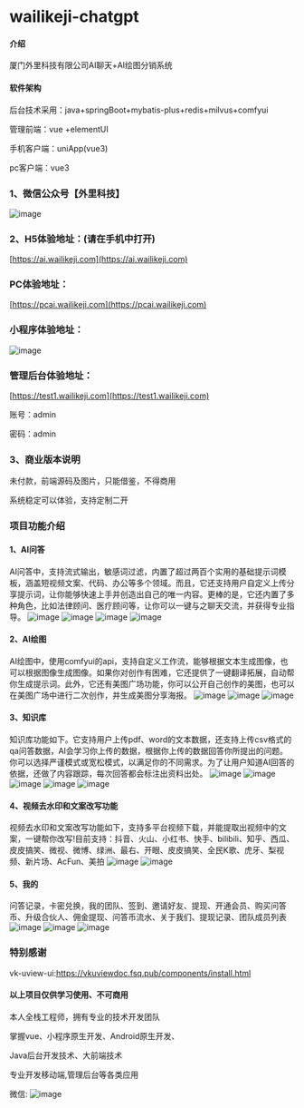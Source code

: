 # wailikeji-chatgpt

#### 介绍
厦门外里科技有限公司AI聊天+AI绘图分销系统

#### 软件架构

后台技术采用：java+springBoot+mybatis-plus+redis+milvus+comfyui

管理前端：vue +elementUI

手机客户端：uniApp(vue3)

pc客户端：vue3


### 1、微信公众号【外里科技】

![image](https://wailikeji.oss-cn-beijing.aliyuncs.com/yuanma/20230713/01642ED1FB1AFB89023D2A94296F3D2F.png)

### 2、H5体验地址：(请在手机中打开)

[https://ai.wailikeji.com](https://ai.wailikeji.com)


### PC体验地址：
[https://pcai.wailikeji.com](https://pcai.wailikeji.com)

### 小程序体验地址：

![image](https://wailikeji.oss-cn-beijing.aliyuncs.com/yuanma/gh_ded3ffc10d4f_430%20%281%29.jpg)

### 管理后台体验地址：
[https://test1.wailikeji.com](https://test1.wailikeji.com)

账号：admin

密码：admin

[//]: # (### 3、所有的问题咨询类的请不要以差评形式咨询哦！多谢了！感谢支持！我会努力开发一些好的模板开源给大家学习！)

### 3、商业版本说明

未付款，前端源码及图片，只能借鉴，不得商用

系统稳定可以体验，支持定制二开


### 项目功能介绍

#### 1、AI问答

[//]: # (AI聊天，流式输出，新建聊天窗口，AI绘图，模型切换，敏感词过滤)

AI问答中，支持流式输出，敏感词过滤，内置了超过两百个实用的基础提示词模板，涵盖短视频文案、代码、办公等多个领域。而且，它还支持用户自定义上传分享提示词，让你能够快速上手并创造出自己的唯一内容。更棒的是，它还内置了多种角色，比如法律顾问、医疗顾问等，让你可以一键与之聊天交流，并获得专业指导。
![image](https://wailikeji.oss-cn-beijing.aliyuncs.com/yuanma/20231113/2023-11-11%2B22_23_42.png)
![image](https://wailikeji.oss-cn-beijing.aliyuncs.com/yuanma/20230815/9D64212C84F8AE53167E5D153CB5CB41.jpg)
![image](https://wailikeji.oss-cn-beijing.aliyuncs.com/yuanma/20230815/20F96D861149D61C809AD58437B5319A.jpg)
![image](https://wailikeji.oss-cn-beijing.aliyuncs.com/yuanma/20230815/81322274ED06EB1D8D92EFFA47982ED3.jpg)


#### 2、AI绘图

[//]: # (文生图、图生图、美图广场、二次创作、提示词翻译拓展、生成海报)
AI绘图中，使用comfyui的api，支持自定义工作流，能够根据文本生成图像，也可以根据图像生成图像。如果你对创作有困难，它还提供了一键翻译拓展，自动帮你生成提示词。此外，它还有美图广场功能，你可以公开自己创作的美图，也可以在美图广场中进行二次创作，并生成美图分享海报。
![image](https://wailikeji.oss-cn-beijing.aliyuncs.com/yuanma/20231113/2023-11-11%2B22_23_21.png)
![image](https://wailikeji.oss-cn-beijing.aliyuncs.com/yuanma/20231113/v2-99e089ea705f5040c64d0464fec4f803_1440w.png)
![image](https://wailikeji.oss-cn-beijing.aliyuncs.com/yuanma/20231113/v2-81a62d558dab92e08a12cdaa6256fe9a_1440w.png)


#### 3、知识库

知识库功能如下。它支持用户上传pdf、word的文本数据，还支持上传csv格式的qa问答数据，AI会学习你上传的数据，根据你上传的数据回答你所提出的问题。你可以选择严谨模式或宽松模式，以满足你的不同需求。为了让用户知道AI回答的依据，还做了内容跟踪，每次回答都会标注出资料出处。
![image](https://wailikeji.oss-cn-beijing.aliyuncs.com/yuanma/20231113/F0548CE3A85192952501C8B453060923.jpg)
![image](https://wailikeji.oss-cn-beijing.aliyuncs.com/yuanma/20231113/v2-8c5e6d6ff37d1f5b6975f2c74f45d5bf_1440w%20%281%29.png)
![image](https://wailikeji.oss-cn-beijing.aliyuncs.com/yuanma/20231113/v2-2bcf9c334fa15044b50664db0edaa31b_1440w%20%281%29.png)
![image](https://wailikeji.oss-cn-beijing.aliyuncs.com/yuanma/20231113/v2-2cf13abb08a0fab74b3c29f5d25c27c2_1440w%20%281%29.png)
![image](https://wailikeji.oss-cn-beijing.aliyuncs.com/yuanma/20231113/v2-666e4dd53c979906cc758870c41968ce_1440w.png)


#### 4、视频去水印和文案改写功能

视频去水印和文案改写功能如下，支持多平台视频下载，并能提取出视频中的文案，一键帮你改写!目前支持：抖音、火山、小红书、快手、bilibili、知乎、西瓜、皮皮搞笑、微视、微博、绿洲、最右、开眼、皮皮搞笑、全民K歌、虎牙、梨视频、新片场、AcFun、美拍
![image](https://wailikeji.oss-cn-beijing.aliyuncs.com/yuanma/20230801/FF426534C46C8DBF50B8691EC128D12F.jpg)
![image](https://wailikeji.oss-cn-beijing.aliyuncs.com/yuanma/20231113/v2-c6f3a486b0719a2bdd9a2a25083275eb_1440w%20%281%29.png)


#### 5、我的

问答记录，卡密兑换，我的团队、签到、邀请好友、提现、开通会员、购买问答币、升级合伙人、佣金提现、问答币流水、关于我们、提现记录、团队成员列表
![image](https://wailikeji.oss-cn-beijing.aliyuncs.com/yuanma/20231113/2023-11-11%2B22_28_18.png)
![image](https://wailikeji.oss-cn-beijing.aliyuncs.com/yuanma/20230801/AD246767B526BE027D542322D8B5C1E6.jpg)
![image](https://wailikeji.oss-cn-beijing.aliyuncs.com/yuanma/20231113/v2-f9899977ce0e1c6d181706e06d79dfbb_1440w%20%281%29.png)




[//]: # (### H5界面)

[//]: # (![image]&#40;https://wailikeji.oss-cn-beijing.aliyuncs.com/yuanma/20231113/2023-11-11%2B22_23_21.png&#41;)

[//]: # (![image]&#40;https://wailikeji.oss-cn-beijing.aliyuncs.com/yuanma/20231113/2023-11-11%2B22_23_42.png&#41;)

[//]: # (![image]&#40;https://wailikeji.oss-cn-beijing.aliyuncs.com/yuanma/20231113/2023-11-11%2B22_28_18.png&#41;)

[//]: # (### PC界面)

[//]: # (![image]&#40;https://wailikeji.oss-cn-beijing.aliyuncs.com/yuanma/20230815/9D64212C84F8AE53167E5D153CB5CB41.jpg&#41;)

[//]: # (![image]&#40;https://wailikeji.oss-cn-beijing.aliyuncs.com/yuanma/20230815/20F96D861149D61C809AD58437B5319A.jpg&#41;)

[//]: # (![image]&#40;https://wailikeji.oss-cn-beijing.aliyuncs.com/yuanma/20230815/81322274ED06EB1D8D92EFFA47982ED3.jpg&#41;)

[//]: # (![image]&#40;https://wailikeji.oss-cn-beijing.aliyuncs.com/yuanma/20231113/v2-99e089ea705f5040c64d0464fec4f803_1440w.png&#41;)

[//]: # (![image]&#40;https://wailikeji.oss-cn-beijing.aliyuncs.com/yuanma/20231113/v2-81a62d558dab92e08a12cdaa6256fe9a_1440w.png&#41;)

[//]: # (![image]&#40;https://wailikeji.oss-cn-beijing.aliyuncs.com/yuanma/20231113/F0548CE3A85192952501C8B453060923.jpg&#41;)

[//]: # (![image]&#40;https://wailikeji.oss-cn-beijing.aliyuncs.com/yuanma/20231113/v2-8c5e6d6ff37d1f5b6975f2c74f45d5bf_1440w%20%281%29.png&#41;)

[//]: # (![image]&#40;https://wailikeji.oss-cn-beijing.aliyuncs.com/yuanma/20231113/v2-2bcf9c334fa15044b50664db0edaa31b_1440w%20%281%29.png&#41;)

[//]: # (![image]&#40;https://wailikeji.oss-cn-beijing.aliyuncs.com/yuanma/20231113/v2-2cf13abb08a0fab74b3c29f5d25c27c2_1440w%20%281%29.png&#41;)

[//]: # (![image]&#40;https://wailikeji.oss-cn-beijing.aliyuncs.com/yuanma/20231113/v2-666e4dd53c979906cc758870c41968ce_1440w.png&#41;)

[//]: # (![image]&#40;https://wailikeji.oss-cn-beijing.aliyuncs.com/yuanma/20230801/FF426534C46C8DBF50B8691EC128D12F.jpg&#41;)

[//]: # (![image]&#40;https://wailikeji.oss-cn-beijing.aliyuncs.com/yuanma/20231113/v2-c6f3a486b0719a2bdd9a2a25083275eb_1440w%20%281%29.png&#41;)

[//]: # (![image]&#40;https://wailikeji.oss-cn-beijing.aliyuncs.com/yuanma/20230801/AD246767B526BE027D542322D8B5C1E6.jpg&#41;)

[//]: # (![image]&#40;https://wailikeji.oss-cn-beijing.aliyuncs.com/yuanma/20231113/v2-f9899977ce0e1c6d181706e06d79dfbb_1440w%20%281%29.png&#41;)




### 特别感谢

vk-uview-ui:https://vkuviewdoc.fsq.pub/components/install.html

#### 以上项目仅供学习使用、不可商用

本人全栈工程师，拥有专业的技术开发团队

掌握vue、小程序原生开发、Android原生开发、

Java后台开发技术、大前端技术

专业开发移动端,管理后台等各类应用

微信:
![image](https://wailikeji.oss-cn-beijing.aliyuncs.com/yuanma/20051687709614_.pic.jpg)

